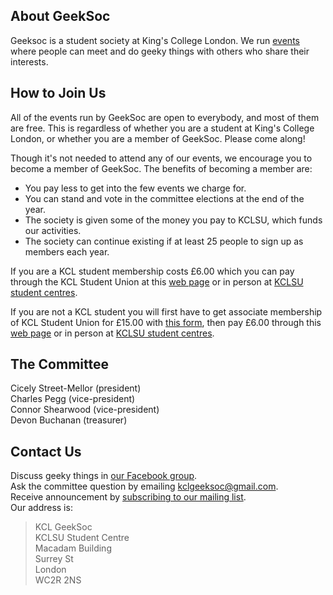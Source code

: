 About GeekSoc
-------------

Geeksoc is a student society at King's College London. We run [events][events] where people can meet and do geeky things with others who share their interests.

[events]: /events

How to Join Us
--------------

All of the events run by GeekSoc are open to everybody, and most of them are free. This is regardless of whether you are a student at King's College London, or whether you are a member of GeekSoc. Please come along!

Though it's not needed to attend any of our events, we encourage you to become a member of GeekSoc. The benefits of becoming a member are:

- You pay less to get into the few events we charge for.
- You can stand and vote in the committee elections at the end of the year.
- The society is given some of the money you pay to KCLSU, which funds our activities.
- The society can continue existing if at least 25 people to sign up as members each year.

If you are a KCL student membership costs £6.00 which you can pay through the KCL Student Union at this [web page][membership-page] or in person at [KCLSU student centres][student-centres].

If you are not a KCL student you will first have to get associate membership of KCL Student Union for £15.00 with [this form][associate-form], then pay £6.00 through this [web page][membership-page] or in person at [KCLSU student centres][student-centres].

[membership-page]: http://www.kclsu.org/organisation/geeksoc/
[student-centres]: http://www.kclsu.org/contactus/
[associate-form]: http://www.kclsu.org/pageassets/membership/Associate-Membership-Form_Sept13.pdf


The Committee
-------------

Cicely Street-Mellor (president)  
Charles Pegg (vice-president)  
Connor Shearwood (vice-president)  
Devon Buchanan (treasurer)  

Contact Us
----------

Discuss geeky things in [our Facebook group](https://www.facebook.com/groups/kclgeeksoc).  
Ask the committee question by emailing [kclgeeksoc@gmail.com](mailto:kclgeeksoc@gmail.com).  
Receive announcement by [subscribing to our mailing list](http://eepurl.com/FHl_1).  
Our address is:

> KCL GeekSoc  
> KCLSU Student Centre  
> Macadam Building  
> Surrey St  
> London  
> WC2R 2NS

